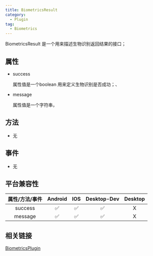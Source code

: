 ```yaml
---
title: BiometricsResult
category:
  - Plugin 
tag:
  - Biometrics
---
```


BiometricsResult 是一个用来描述生物识别返回结果的接口；


## 属性

  - success

    属性值是一个boolean 用来定义生物识别是否成功；、

  - message

    属性值是一个字符串，

## 方法

  - 无

## 事件

  - 无

## 平台兼容性

| 属性/方法/事件 | Android | IOS | Desktop-Dev | Desktop |
|:------------:|:-------:|:---:|:-----------:|:-------:|
| success      | ✅      | ✅  | ✅           | X       |
| message      | ✅      | ✅  | ✅           | X       |

## 相关链接

[BiometricsPlugin](../../plugin/biometrics/index.md)


